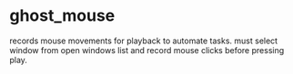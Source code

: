# ghost_mouse
records mouse movements for playback to automate tasks.
must select window from open windows list and record mouse clicks before pressing play.